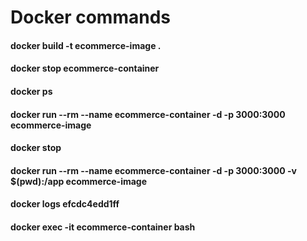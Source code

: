 # Docker commands

#### docker build -t ecommerce-image .

#### docker stop ecommerce-container

#### docker ps

#### docker run --rm --name ecommerce-container -d -p 3000:3000 ecommerce-image

#### docker stop <container name or image>

#### docker run --rm --name ecommerce-container -d -p 3000:3000 -v $(pwd):/app ecommerce-image

#### docker logs efcdc4edd1ff

#### docker exec -it ecommerce-container bash
